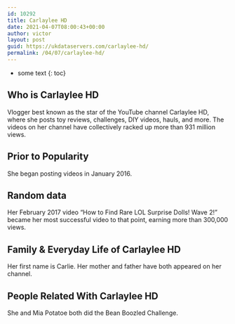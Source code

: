 ```yaml
---
id: 10292
title: Carlaylee HD
date: 2021-04-07T08:00:43+00:00
author: victor
layout: post
guid: https://ukdataservers.com/carlaylee-hd/
permalink: /04/07/carlaylee-hd/
---
```


* some text
{: toc}


## Who is Carlaylee HD



Vlogger best known as the star of the YouTube channel Carlaylee HD, where she posts toy reviews, challenges, DIY videos, hauls, and more. The videos on her channel have collectively racked up more than 931 million views. 

                
                
                
## Prior to Popularity



She began posting videos in January 2016. 

                
                
                
## Random data



Her February 2017 video &#8220;How to Find Rare LOL Surprise Dolls! Wave 2!&#8221; became her most successful video to that point, earning more than 300,000 views. 

                
                
                
## Family & Everyday Life of Carlaylee HD



Her first name is Carlie. Her mother and father have both appeared on her channel. 

                
                
                
## People Related With Carlaylee HD



She and Mia Potatoe both did the Bean Boozled Challenge.

                
              
            
          
          
          